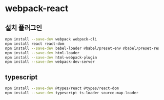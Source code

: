 # webpack-react

## 설치 플러그인

```bash
npm install --save-dev webpack webpack-cli
npm install react react-dom
npm install --save-dev babel-loader @babel/preset-env @babel/preset-react
npm install --save-dev html-loader
npm install --save-dev html-webpack-plugin
npm install --save-dev webpack-dev-server
```

## typescript

```bash
npm install --save-dev @types/react @types/react-dom
npm install --save-dev typescript ts-loader source-map-loader
```